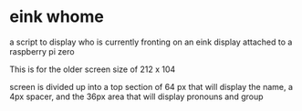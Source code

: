 # eink whome
a script to display who is currently fronting on an eink display attached to a raspberry pi zero

This is for the older screen size of 212 x 104

screen is divided up into a top section of 64 px that will display the name, a 4px spacer, and the 36px area that will display pronouns and group